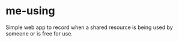 # me-using

Simple web app to record when a shared resource is being used by someone or is free
for use. 

